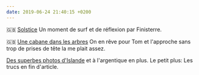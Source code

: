 ```yaml
---
date: 2019-06-24 21:40:15 +0200
---
```


🇬🇧 [Solstice](https://finisterre.com/blogs/broadcast/summer-solstice) Un moment de surf et de réflexion par Finisterre.

🇬🇧 [Une cabane dans les arbres](https://huckberry.com/journal/posts/treehouse) On en rêve pour Tom et l'approche sans trop de prises de tête la me plait assez.

[Des superbes photos d'Islande](http://helloadventures.fr/portfolio/highlands-islande-part1/) et à l'argentique en plus. Le petit plus: Les trucs en fin d'article.
